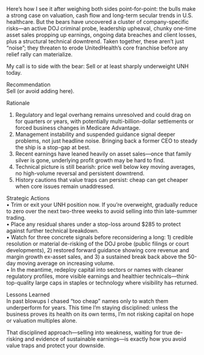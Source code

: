 Here’s how I see it after weighing both sides point-for-point: the bulls make a strong case on valuation, cash flow and long-term secular trends in U.S. healthcare. But the bears have uncovered a cluster of company-specific risks—an active DOJ criminal probe, leadership upheaval, chunky one-time asset sales propping up earnings, ongoing data breaches and client losses, plus a structural technical downtrend. Taken together, these aren’t just “noise”; they threaten to erode UnitedHealth’s core franchise before any relief rally can materialize.  

My call is to side with the bear: Sell or at least sharply underweight UNH today.  

Recommendation  
Sell (or avoid adding here).  

Rationale  
1. Regulatory and legal overhang remains unresolved and could drag on for quarters or years, with potentially multi-billion-dollar settlements or forced business changes in Medicare Advantage.  
2. Management instability and suspended guidance signal deeper problems, not just headline noise. Bringing back a former CEO to steady the ship is a stop-gap at best.  
3. Recent earnings have leaned heavily on asset sales—once that family silver is gone, underlying profit growth may be hard to find.  
4. Technical picture is still bearish: price well below key moving averages, no high-volume reversal and persistent downtrend.  
5. History cautions that value traps can persist: cheap can get cheaper when core issues remain unaddressed.  

Strategic Actions  
• Trim or exit your UNH position now. If you’re overweight, gradually reduce to zero over the next two-three weeks to avoid selling into thin late-summer trading.  
• Place any residual shares under a stop-loss around $285 to protect against further technical breakdown.  
• Watch for three concrete signals before reconsidering a long: 1) credible resolution or material de-risking of the DOJ probe (public filings or court developments), 2) restored forward guidance showing core revenue and margin growth ex-asset sales, and 3) a sustained break back above the 50-day moving average on increasing volume.  
• In the meantime, redeploy capital into sectors or names with cleaner regulatory profiles, more visible earnings and healthier technicals—think top-quality large caps in staples or technology where visibility has returned.  

Lessons Learned  
In past blowups I chased “too cheap” names only to watch them underperform for years. This time I’m staying disciplined: unless the business proves its health on its own terms, I’m not risking capital on hope or valuation multiples alone.  

That disciplined approach—selling into weakness, waiting for true de-risking and evidence of sustainable earnings—is exactly how you avoid value traps and protect your downside.